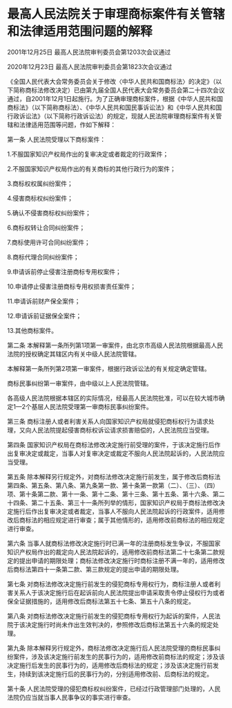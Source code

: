 # 最高人民法院关于审理商标案件有关管辖和法律适用范围问题的解释

2001年12月25日 最高人民法院审判委员会第1203次会议通过

2020年12月23日 最高人民法院审判委员会第1823次会议通过

《全国人民代表大会常务委员会关于修改〈中华人民共和国商标法〉的决定》（以下简称商标法修改决定）已由第九届全国人民代表大会常务委员会第二十四次会议通过，自2001年12月1日起施行。为了正确审理商标案件，根据《中华人民共和国商标法》（以下简称商标法）、《中华人民共和国民事诉讼法》和《中华人民共和国行政诉讼法》（以下简称行政诉讼法）的规定，现就人民法院审理商标案件有关管辖和法律适用范围等问题，作如下解释：

第一条 人民法院受理以下商标案件：

1.不服国家知识产权局作出的复审决定或者裁定的行政案件；

2.不服国家知识产权局作出的有关商标的其他行政行为的案件；

3.商标权权属纠纷案件；

4.侵害商标权纠纷案件；

5.确认不侵害商标权纠纷案件；

6.商标权转让合同纠纷案件；

7.商标使用许可合同纠纷案件；

8.商标代理合同纠纷案件；

9.申请诉前停止侵害注册商标专用权案件；

10.申请停止侵害注册商标专用权损害责任案件；

11.申请诉前财产保全案件；

12.申请诉前证据保全案件；

13.其他商标案件。

第二条 本解释第一条所列第1项第一审案件，由北京市高级人民法院根据最高人民法院的授权确定其辖区内有关中级人民法院管辖。

本解释第一条所列第2项第一审案件，根据行政诉讼法的有关规定确定管辖。

商标民事纠纷第一审案件，由中级以上人民法院管辖。

各高级人民法院根据本辖区的实际情况，经最高人民法院批准，可以在较大城市确定1—2个基层人民法院受理第一审商标民事纠纷案件。

第三条 商标注册人或者利害关系人向国家知识产权局就侵犯商标权行为请求处理，又向人民法院提起侵害商标权诉讼请求损害赔偿的，人民法院应当受理。

第四条 国家知识产权局在商标法修改决定施行前受理的案件，于该决定施行后作出复审决定或裁定，当事人对复审决定或裁定不服向人民法院起诉的，人民法院应当受理。

第五条 除本解释另行规定外，对商标法修改决定施行前发生，属于修改后商标法第四条、第五条、第八条、第九条第一款、第十条第一款第（二）、（三）、（四）项、第十条第二款、第十一条、第十二条、第十三条、第十五条、第十六条、第二十四条、第二十五条、第三十一条所列举的情形，国家知识产权局于商标法修改决定施行后作出复审决定或者裁定，当事人不服向人民法院起诉的行政案件，适用修改后商标法的相应规定进行审查；属于其他情形的，适用修改前商标法的相应规定进行审查。

第六条 当事人就商标法修改决定施行时已满一年的注册商标发生争议，不服国家知识产权局作出的裁定向人民法院起诉的，适用修改前商标法第二十七条第二款规定的提出申请的期限处理；商标法修改决定施行时商标注册不满一年的，适用修改后商标法第四十一条第二款、第三款规定的提出申请的期限处理。

第七条 对商标法修改决定施行前发生的侵犯商标专用权行为，商标注册人或者利害关系人于该决定施行后在起诉前向人民法院提出申请采取责令停止侵权行为或者保全证据措施的，适用修改后商标法第五十七条、第五十八条的规定。

第八条 对商标法修改决定施行前发生的侵犯商标专用权行为起诉的案件，人民法院于该决定施行时尚未作出生效判决的，参照修改后商标法第五十六条的规定处理。

第九条 除本解释另行规定外，商标法修改决定施行后人民法院受理的商标民事纠纷案件，涉及该决定施行前发生的民事行为的，适用修改前商标法的规定；涉及该决定施行后发生的民事行为的，适用修改后商标法的规定；涉及该决定施行前发生，持续到该决定施行后的民事行为的，分别适用修改前、后商标法的规定。

第十条 人民法院受理的侵犯商标权纠纷案件，已经过行政管理部门处理的，人民法院仍应当就当事人民事争议的事实进行审查。
